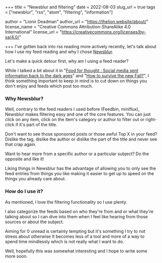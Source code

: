 +++
title = "Newsblur and filtering"
date = 2022-08-03
slug_url = true
tags = ["newsblur", "rss", "atom", "filtering", "information"]

author = "Lionir Deadman"
author_url = "https://thelion.website/about/"
license_name = "Creative Commons Attribution-ShareAlike 4.0 International"
license_url = "https://creativecommons.org/licenses/by-sa/4.0/"

+++
I've gotten back into rss reading more actively recently, let's talk about how I use my feed reading and why I chose [Newsblur](https://www.newsblur.com). 
<!--more-->
Let's make a quick detour first, why am I using a feed reader?

While I talked a bit about it in "[Food for thought : Social media sent information back to the dark ages](/posts/2020-10-15/)" and "[How to survive the new Fall?](/posts/2020-10-18/)", I think something important to keep in mind is to cut down on things you don't enjoy and feeds which post too much.

### Why Newsblur?

Well, contrary to the feed readers I used before (Feedbin, miniflux), Newsblur makes filtering easy and one of the core features. You can just click on any item, click on the item's category or author to filter out or right-click if it's part of the title.

Don't want to see those sponsored posts or those awful Top X in your feed? Dislike the tag, dislike the author or dislike the part of the title and never see that crap again.

Want to hear more from a specific author or a particular subject? Do the opposite and like it!

Liking things in Newsblur has the advantage of allowing you to only see the feed entries from things you like making it easier to get up to speed on the things you already care about.

### How do I use it?

As mentioned, I love the filtering functionality so I use plenty.

I also categorize the feeds based on who they're from and or what they're talking about so I can dive into them when I feel like hearing from those sources or about the subject.

Aiming for 0 unread is certainly tempting but it's something I try to not stress about otherwise It becomes less of a tool and more of a way to spend time mindlessly which is not really what I want to do.

Well, hopefully this was somewhat interesting and I hope to write some more soon.
